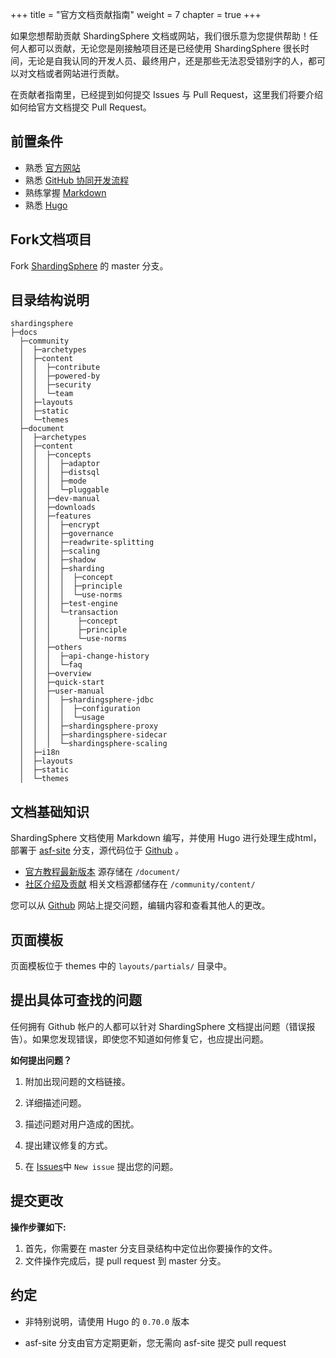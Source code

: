 +++
title = "官方文档贡献指南"
weight = 7
chapter = true
+++

如果您想帮助贡献 ShardingSphere 文档或网站，我们很乐意为您提供帮助！任何人都可以贡献，无论您是刚接触项目还是已经使用 ShardingSphere 很长时间，无论是自我认同的开发人员、最终用户，还是那些无法忍受错别字的人，都可以对文档或者网站进行贡献。

在贡献者指南里，已经提到如何提交 Issues 与 Pull Request，这里我们将要介绍如何给官方文档提交 Pull Request。

## 前置条件

- 熟悉 [官方网站](https://shardingsphere.apache.org/index_zh.html)
- 熟悉 [GitHub 协同开发流程](https://help.github.com/cn/github/collaborating-with-issues-and-pull-requests)
- 熟练掌握 [Markdown](https://help.github.com/cn/github/writing-on-github/basic-writing-and-formatting-syntax)
- 熟悉 [Hugo](https://gohugo.io/)

## Fork文档项目

Fork [ShardingSphere](https://github.com/apache/shardingsphere) 的 master 分支。

## 目录结构说明

```
shardingsphere
├─docs
  ├─community
  │  ├─archetypes
  │  ├─content
  │  │  ├─contribute
  │  │  ├─powered-by
  │  │  ├─security
  │  │  └─team
  │  ├─layouts
  │  ├─static
  │  └─themes
  ├─document
  │  ├─archetypes
  │  ├─content
  │  │  ├─concepts
  │  │  │  ├─adaptor
  │  │  │  ├─distsql
  │  │  │  ├─mode
  │  │  │  └─pluggable         
  │  │  ├─dev-manual
  │  │  ├─downloads
  │  │  ├─features
  │  │  │  ├─encrypt
  │  │  │  ├─governance
  │  │  │  ├─readwrite-splitting
  │  │  │  ├─scaling
  │  │  │  ├─shadow
  │  │  │  ├─sharding
  │  │  │  │  ├─concept
  │  │  │  │  ├─principle
  │  │  │  │  └─use-norms
  │  │  │  ├─test-engine
  │  │  │  └─transaction
  │  │  │      ├─concept
  │  │  │      ├─principle
  │  │  │      └─use-norms
  │  │  ├─others
  │  │  │  ├─api-change-history
  │  │  │  └─faq    
  │  │  ├─overview
  │  │  ├─quick-start
  │  │  ├─user-manual
  │  │  │  ├─shardingsphere-jdbc
  │  │  │  │  ├─configuration
  │  │  │  │  └─usage
  │  │  │  ├─shardingsphere-proxy
  │  │  │  ├─shardingsphere-sidecar
  │  │  │  └─shardingsphere-scaling  
  │  ├─i18n
  │  ├─layouts
  │  ├─static
  │  └─themes
```

## 文档基础知识

ShardingSphere 文档使用 Markdown 编写，并使用 Hugo 进行处理生成html，部署于 [asf-site](https://github.com/apache/shardingsphere-doc/tree/asf-site) 分支，源代码位于 [Github](https://github.com/apache/shardingsphere/tree/master) 。

- [官方教程最新版本](https://shardingsphere.apache.org/document/current/cn/overview/) 源存储在 `/document/`
- [社区介绍及贡献](https://shardingsphere.apache.org/community/cn/contribute/) 相关文档源都储存在 `/community/content/`

您可以从 [Github](https://github.com/apache/shardingsphere/issues) 网站上提交问题，编辑内容和查看其他人的更改。

## 页面模板

页面模板位于 themes 中的 `layouts/partials/` 目录中。

## 提出具体可查找的问题

任何拥有 Github 帐户的人都可以针对 ShardingSphere 文档提出问题（错误报告）。如果您发现错误，即使您不知道如何修复它，也应提出问题。

**如何提出问题？**

1. 附加出现问题的文档链接。

1. 详细描述问题。

1. 描述问题对用户造成的困扰。

1. 提出建议修复的方式。

1. 在 [Issues](https://github.com/apache/shardingsphere/issues)中 `New issue` 提出您的问题。

## 提交更改

**操作步骤如下:**

1. 首先，你需要在 master 分支目录结构中定位出你要操作的文件。
1. 文件操作完成后，提 pull request 到 master 分支。

## 约定

- 非特别说明，请使用 Hugo 的 `0.70.0` 版本

- asf-site 分支由官方定期更新，您无需向 asf-site 提交 pull request
